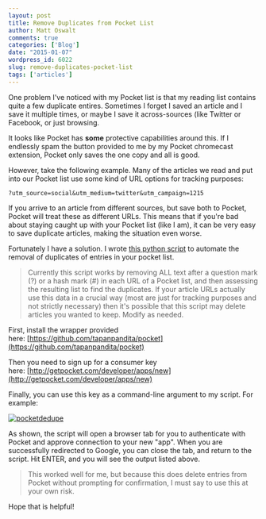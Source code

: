 ```yaml
---
layout: post
title: Remove Duplicates from Pocket List
author: Matt Oswalt
comments: true
categories: ['Blog']
date: "2015-01-07"
wordpress_id: 6022
slug: remove-duplicates-pocket-list
tags: ['articles']
---
```



One problem I've noticed with my Pocket list is that my reading list contains quite a few duplicate entires. Sometimes I forget I saved an article and I save it multiple times, or maybe I save it across-sources (like Twitter or Facebook, or just browsing.

It looks like Pocket has **some** protective capabilities around this. If I endlessly spam the button provided to me by my Pocket chromecast extension, Pocket only saves the one copy and all is good.

However, take the following example. Many of the articles we read and put into our Pocket list use some kind of URL options for tracking purposes:

    ?utm_source=social&utm_medium=twitter&utm_campaign=1215

If you arrive to an article from different sources, but save both to Pocket, Pocket will treat these as different URLs. This means that if you're bad about staying caught up with your Pocket list (like I am), it can be very easy to save duplicate articles, making the situation even worse.

Fortunately I have a solution. I wrote [this python script](https://gist.github.com/Mierdin/0996952ba02d87175f3b) to automate the removal of duplicates of entries in your pocket list.

> Currently this script works by removing ALL text after a question mark (?) or a hash mark (#) in each URL of a Pocket list, and then assessing the resulting list to find the duplicates. If your article URLs actually use this data in a crucial way (most are just for tracking purposes and not strictly necessary) then it's possible that this script may delete articles you wanted to keep. Modify as needed.

First, install the wrapper provided here: [https://github.com/tapanpandita/pocket](https://github.com/tapanpandita/pocket)

Then you need to sign up for a consumer key here: [http://getpocket.com/developer/apps/new](http://getpocket.com/developer/apps/new)

Finally, you can use this key as a command-line argument to my script. For example:

[![pocketdedupe](/assets/2015/01/pocketdedupe.png)](/assets/2015/01/pocketdedupe.png)

As shown, the script will open a browser tab for you to authenticate with Pocket and approve connection to your new "app". When you are successfully redirected to Google, you can close the tab, and return to the script. Hit ENTER, and you will see the output listed above.

> This worked well for me, but because this does delete entries from Pocket without prompting for confirmation, I must say to use this at your own risk.

Hope that is helpful!
